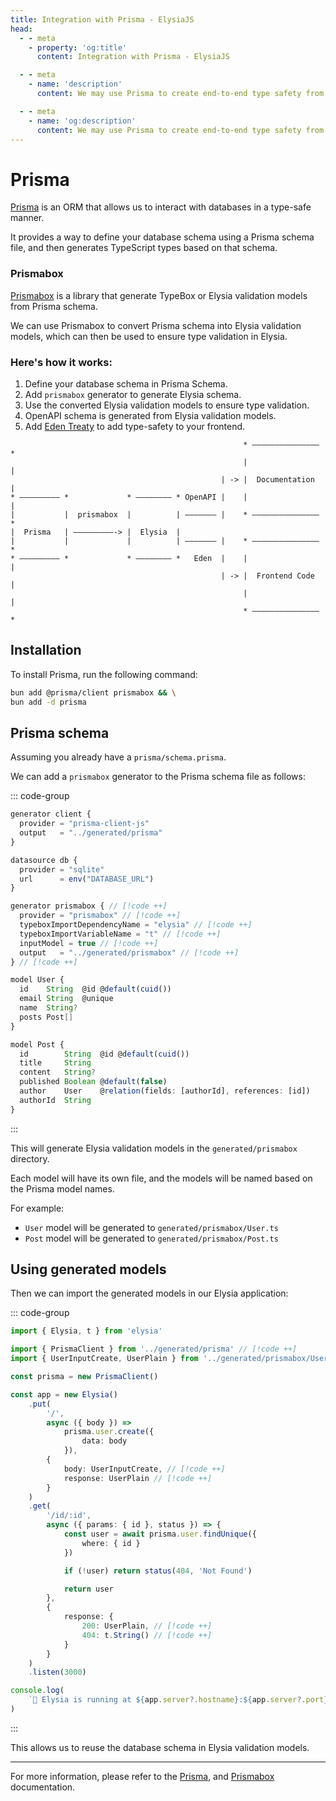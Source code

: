 ```yaml
---
title: Integration with Prisma - ElysiaJS
head:
  - - meta
    - property: 'og:title'
      content: Integration with Prisma - ElysiaJS

  - - meta
    - name: 'description'
      content: We may use Prisma to create end-to-end type safety from database to validation to frontend with prismabox

  - - meta
    - name: 'og:description'
      content: We may use Prisma to create end-to-end type safety from database to validation to frontend with prismabox
---
```


# Prisma
[Prisma](https://prisma.io) is an ORM that allows us to interact with databases in a type-safe manner.

It provides a way to define your database schema using a Prisma schema file, and then generates TypeScript types based on that schema.

### Prismabox
[Prismabox](https://github.com/m1212e/prismabox) is a library that generate TypeBox or Elysia validation models from Prisma schema.

We can use Prismabox to convert Prisma schema into Elysia validation models, which can then be used to ensure type validation in Elysia.

### Here's how it works:
1. Define your database schema in Prisma Schema.
2. Add `prismabox` generator to generate Elysia schema.
3. Use the converted Elysia validation models to ensure type validation.
4. OpenAPI schema is generated from Elysia validation models.
5. Add [Eden Treaty](/eden/overview) to add type-safety to your frontend.

```
                                                    * ——————————————— *
                                                    |                 |
                                               | -> |  Documentation  |
* ————————— *             * ———————— * OpenAPI |    |                 |
|           |  prismabox  |          | ——————— |    * ——————————————— *
|  Prisma   | —————————-> |  Elysia  |
|           |             |          | ——————— |    * ——————————————— *
* ————————— *             * ———————— *   Eden  |    |                 |
                                               | -> |  Frontend Code  |
												    |                 |
												    * ——————————————— *

```

## Installation
To install Prisma, run the following command:

```bash
bun add @prisma/client prismabox && \
bun add -d prisma
```

## Prisma schema
Assuming you already have a `prisma/schema.prisma`.

We can add a `prismabox` generator to the Prisma schema file as follows:

::: code-group

```ts [prisma/schema.prisma]
generator client {
  provider = "prisma-client-js"
  output   = "../generated/prisma"
}

datasource db {
  provider = "sqlite"
  url      = env("DATABASE_URL")
}

generator prismabox { // [!code ++]
  provider = "prismabox" // [!code ++]
  typeboxImportDependencyName = "elysia" // [!code ++]
  typeboxImportVariableName = "t" // [!code ++]
  inputModel = true // [!code ++]
  output   = "../generated/prismabox" // [!code ++]
} // [!code ++]

model User {
  id    String  @id @default(cuid())
  email String  @unique
  name  String?
  posts Post[]
}

model Post {
  id    	String  @id @default(cuid())
  title     String
  content   String?
  published Boolean @default(false)
  author    User    @relation(fields: [authorId], references: [id])
  authorId  String
}
```

:::

This will generate Elysia validation models in the `generated/prismabox` directory.

Each model will have its own file, and the models will be named based on the Prisma model names.

For example:
- `User` model will be generated to `generated/prismabox/User.ts`
- `Post` model will be generated to `generated/prismabox/Post.ts`

## Using generated models
Then we can import the generated models in our Elysia application:

::: code-group

```ts [src/index.ts]
import { Elysia, t } from 'elysia'

import { PrismaClient } from '../generated/prisma' // [!code ++]
import { UserInputCreate, UserPlain } from '../generated/prismabox/User' // [!code ++]

const prisma = new PrismaClient()

const app = new Elysia()
    .put(
        '/',
        async ({ body }) =>
            prisma.user.create({
                data: body
            }),
        {
            body: UserInputCreate, // [!code ++]
            response: UserPlain // [!code ++]
        }
    )
    .get(
        '/id/:id',
        async ({ params: { id }, status }) => {
            const user = await prisma.user.findUnique({
                where: { id }
            })

            if (!user) return status(404, 'Not Found')

            return user
        },
        {
            response: {
                200: UserPlain, // [!code ++]
                404: t.String() // [!code ++]
            }
        }
    )
    .listen(3000)

console.log(
    `🦊 Elysia is running at ${app.server?.hostname}:${app.server?.port}`
)
```

:::

This allows us to reuse the database schema in Elysia validation models.

---

For more information, please refer to the [Prisma](https://prisma.io), and [Prismabox](https://github.com/m1212e/prismabox) documentation.
